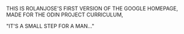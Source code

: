 THIS IS ROLANJOSE'S FIRST VERSION OF THE GOOGLE HOMEPAGE, MADE FOR THE ODIN PROJECT CURRICULUM,

"IT'S A SMALL STEP FOR A MAN..."
